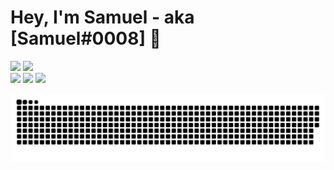 # Hey, I'm Samuel - aka [Samuel#0008] 👋 

<div "
  <a href="https://github.com/GitHub-Samuel">
  <img height="180em" src="https://github-readme-stats.vercel.app/api?username=GitHub-Samuel&show_icons=true&theme=github_dark&include_all_commits=true&count_private=true&show_icons=true"/>
  <img height="180em" src="https://github-readme-stats.vercel.app/api/top-langs/?username=GitHub-Samuel&layout=compact&langs_count=7&theme=github_dark&show_icons=true"/>
</div>

<div
  <a href="https://www.instagram.com/_samuel672_/" target="_blank"><img src="https://img.shields.io/badge/-Instagram-%23E4405F?style=for-the-badge&logo=instagram&logoColor=white" target="_blank"></a>
 	<a href="https://www.twitch.tv/koyakl" target="_blank"><img src="https://img.shields.io/badge/Twitch-9146FF?style=for-the-badge&logo=twitch&logoColor=white" target="_blank"></a>
  <a href = "samnicol888@gmail.com"><img src="https://img.shields.io/badge/-Email-%23333?style=for-the-badge&logo=email&logoColor=white" target="_blank"></a>
</div>


![Snake animation](https://github.com/jhcpeixoto/jhcpeixoto/blob/output/github-contribution-grid-snake.svg)

